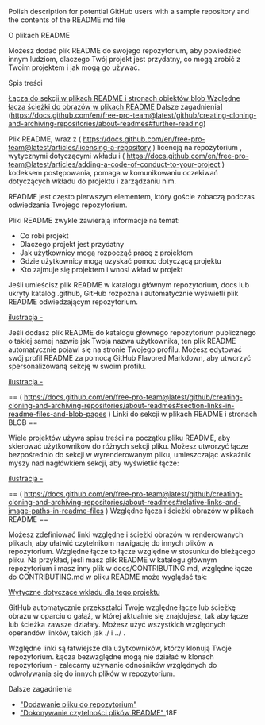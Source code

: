 Polish description for potential GitHub users with a sample repository and the contents of the README.md file

O plikach README

Możesz dodać plik README do swojego repozytorium, aby powiedzieć innym ludziom, dlaczego Twój projekt jest przydatny, co mogą zrobić z Twoim projektem i jak mogą go używać.

Spis treści

[Łącza do sekcji w plikach README i stronach obiektów blob ](https://docs.github.com/en/free-pro-team@latest/github/creating-cloning-and-archiving-repositories/about-readmes#section-links-in-readme-files-and-blob-pages) 
[Względne łącza ścieżki do obrazów w plikach README ](https://docs.github.com/en/free-pro-team@latest/github/creating-cloning-and-archiving-repositories/about-readmes#relative-links-and-image-paths-in-readme-files) 
Dalsze zagadnienia](https://docs.github.com/en/free-pro-team@latest/github/creating-cloning-and-archiving-repositories/about-readmes#further-reading)

Plik README, wraz z ( https://docs.github.com/en/free-pro-team@latest/articles/licensing-a-repository ) licencją na repozytorium , wytycznymi dotyczącymi wkładu i ( https://docs.github.com/en/free-pro-team@latest/articles/adding-a-code-of-conduct-to-your-project ) kodeksem postępowania, pomaga w komunikowaniu oczekiwań dotyczących wkładu do projektu i zarządzaniu nim. 

README jest często pierwszym elementem, który goście zobaczą podczas odwiedzania Twojego repozytorium. 

Pliki README zwykle zawierają informacje na temat: 

* Co robi projekt 
* Dlaczego projekt jest przydatny 
* Jak użytkownicy mogą rozpocząć pracę z projektem 
* Gdzie użytkownicy mogą uzyskać pomoc dotyczącą projektu 
* Kto zajmuje się projektem i wnosi wkład w projekt 

Jeśli umieścisz plik README w katalogu głównym repozytorium, docs lub ukryty katalog .github, GitHub rozpozna i automatycznie wyświetli plik README odwiedzającym repozytorium.

 [ilustracja - ](https://docs.github.com/assets/images/help/repository/repo-with-readme.png)

Jeśli dodasz plik README do katalogu głównego repozytorium publicznego o takiej samej nazwie jak Twoja nazwa użytkownika, ten plik README automatycznie pojawi się na stronie Twojego profilu. Możesz edytować swój profil README za pomocą GitHub Flavored Markdown, aby utworzyć spersonalizowaną sekcję w swoim profilu.

 [ilustracja - ](https://docs.github.com/assets/images/help/repository/username-repo-with-readme.png)

== ( https://docs.github.com/en/free-pro-team@latest/github/creating-cloning-and-archiving-repositories/about-readmes#section-links-in-readme-files-and-blob-pages ) Linki do sekcji w plikach README i stronach BLOB ==

Wiele projektów używa spisu treści na początku pliku README, aby skierować użytkowników do różnych sekcji pliku. Możesz utworzyć łącze bezpośrednio do sekcji w wyrenderowanym pliku, umieszczając wskaźnik myszy nad nagłówkiem sekcji, aby wyświetlić łącze:

 [ilustracja - ](https://docs.github.com/assets/images/help/repository/readme-links.png)

== ( https://docs.github.com/en/free-pro-team@latest/github/creating-cloning-and-archiving-repositories/about-readmes#relative-links-and-image-paths-in-readme-files ) Względne łącza i ścieżki obrazów w plikach README ==

Możesz zdefiniować linki względne i ścieżki obrazów w renderowanych plikach, aby ułatwić czytelnikom nawigację do innych plików w repozytorium. 
Względne łącze to łącze względne w stosunku do bieżącego pliku. Na przykład, jeśli masz plik README w katalogu głównym repozytorium i masz inny plik w docs/CONTRIBUTING.md, względne łącze do CONTRIBUTING.md w pliku README może wyglądać tak: 

 [Wytyczne dotyczące wkładu dla tego projektu](docs/CONTRIBUTING.md) 

GitHub automatycznie przekształci Twoje względne łącze lub ścieżkę obrazu w oparciu o gałąź, w której aktualnie się znajdujesz, tak aby łącze lub ścieżka zawsze działały. Możesz użyć wszystkich względnych operandów linków, takich jak ./ i ../ . 

Względne linki są łatwiejsze dla użytkowników, którzy klonują Twoje repozytorium. Łącza bezwzględne mogą nie działać w klonach repozytorium - zalecamy używanie odnośników względnych do odwoływania się do innych plików w repozytorium.


Dalsze zagadnienia

* ["Dodawanie pliku do repozytorium"](https://docs.github.com/en/free-pro-team@latest/articles/adding-a-file-to-a-repository) 
* ["Dokonywanie czytelności plików README" ](https://github.com/18F/open-source-guide/blob/18f-pages/pages/making-readmes-readable.md) 18F
 